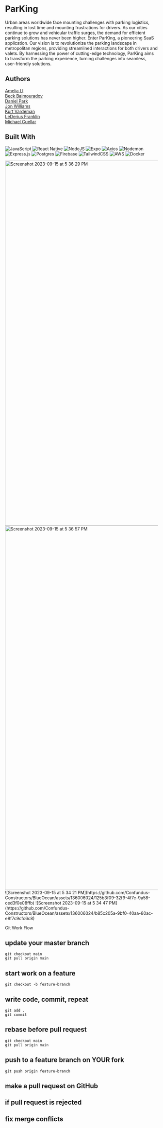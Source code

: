 # ParKing

Urban areas worldwide face mounting challenges with parking logistics, resulting in lost time and mounting frustrations for drivers. As our cities continue to grow and vehicular traffic surges, the demand for efficient parking solutions has never been higher. Enter ParKing, a pioneering SaaS application. Our vision is to revolutionize the parking landscape in metropolitan regions, providing streamlined interactions for both drivers and valets. By harnessing the power of cutting-edge technology, ParKing aims to transform the parking experience, turning challenges into seamless, user-friendly solutions.

## Authors

[Amelia LI](https://github.com/amelia8872)\
[Beck Baimouradov](https://github.com/BeckBay)\
[Daniel Park](https://github.com/dp9-16)\
[Jon Williams](https://github.com/jonwill08)\
[Kurt Vardeman](https://github.com/kurtvardeman)\
[LeDerius Franklin](https://github.com/lederius)\
[Michael Cuellar](https://github.com/mcuellar98)


## Built With

![JavaScript](https://img.shields.io/badge/JavaScript-323330?style=for-the-badge&logo=javascript&logoColor=F7DF1E)
![React Native](https://img.shields.io/badge/react_native-%2320232a.svg?style=for-the-badge&logo=react&logoColor=%2361DAFB)
![NodeJS](https://img.shields.io/badge/Node.js-43853D?style=for-the-badge&logo=node.js&logoColor=white)
![Expo](https://img.shields.io/badge/expo-1C1E24?style=for-the-badge&logo=expo&logoColor=#D04A37)
![Axios](https://img.shields.io/badge/Axios-5A29E4.svg?style=for-the-badge&logo=Axios&logoColor=white)
![Nodemon](https://img.shields.io/badge/NODEMON-%23323330.svg?style=for-the-badge&logo=nodemon&logoColor=%BBDEAD)
![Express.js](https://img.shields.io/badge/express.js-%23404d59.svg?style=for-the-badge&logo=express&logoColor=%2361DAFB)
![Postgres](https://img.shields.io/badge/postgres-%23316192.svg?style=for-the-badge&logo=postgresql&logoColor=white)
![Firebase](https://img.shields.io/badge/firebase-%23039BE5.svg?style=for-the-badge&logo=firebase)
![TailwindCSS](https://img.shields.io/badge/tailwindcss-%2338B2AC.svg?style=for-the-badge&logo=tailwind-css&logoColor=white)
![AWS](https://img.shields.io/badge/AWS-%23FF9900.svg?style=for-the-badge&logo=amazon-aws&logoColor=white)
![Docker](https://img.shields.io/badge/docker-%230db7ed.svg?style=for-the-badge&logo=docker&logoColor=white)




<img width="1202" alt="Screenshot 2023-09-15 at 5 36 29 PM" src="https://github.com/Confundus-Constructors/BlueOcean/assets/136006024/13443066-47f1-4972-9ab9-15e5032e6937">
<img width="1200" alt="Screenshot 2023-09-15 at 5 36 57 PM" src="https://github.com/Confundus-Constructors/BlueOcean/assets/136006024/3acda195-3813-4b56-961b-f5fb3a186017">
![Screenshot 2023-09-15 at 5 34 21 PM](https://github.com/Confundus-Constructors/BlueOcean/assets/136006024/125b3f09-32f9-4f7c-9a58-ced3f0e08ffb)
![Screenshot 2023-09-15 at 5 34 47 PM](https://github.com/Confundus-Constructors/BlueOcean/assets/136006024/b85c205a-9bf0-40aa-80ac-e8f7c9cfc6c8)



Git Work Flow
## update your master branch
```
git checkout main
git pull origin main
```
## start work on a feature
```
git checkout -b feature-branch
```

## write code, commit, repeat
```
git add .
git commit
```

## rebase before pull request
```
git checkout main
git pull origin main
```

## push to a feature branch on YOUR fork
```
git push origin feature-branch
```

## make a pull request on GitHub

## if pull request is rejected
## fix merge conflicts


